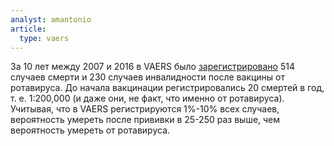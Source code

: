 ```yaml
---
analyst: amantonio
article:
  type: vaers
---
```


За 10 лет между 2007 и 2016 в VAERS было [зарегистрировано](http://www.medalerts.org/vaersdb/findfield.php?TABLE=ON&GROUP1=CAT&VAX[]=RV&VAX[]=RV1&VAX[]=RV5&VAX[]=RVX&VAXTYPES[]=Rotavirus&VAX_YEAR_LOW=2007&VAX_YEAR_HIGH=2016) 514 случаев смерти и 230 случаев инвалидности после вакцины от ротавируса. До начала вакцинации регистрировались 20 смертей в год, т. е. 1:200,000 (и даже они, не факт, что именно от ротавируса).
Учитывая, что в VAERS регистрируются 1%-10% всех случаев, вероятность умереть после прививки в 25-250 раз выше, чем вероятность умереть от ротавируса.
